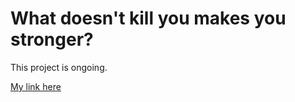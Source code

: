 # What doesn't kill you makes you stronger?

This project is ongoing. 

[My link here](file:///Users/brunoalvesdecarvalho/Desktop/DataWarehouse_20231015_ve01/interactive_plot.html)
